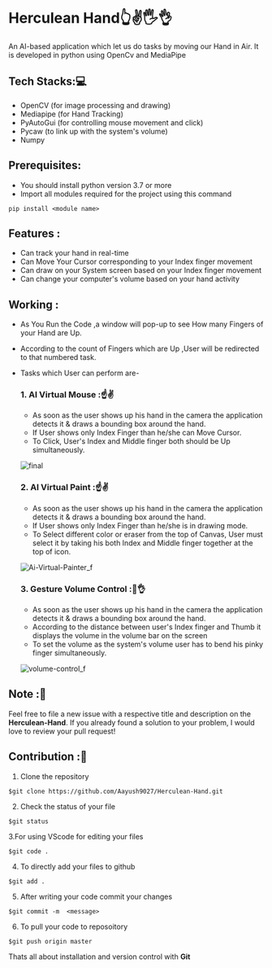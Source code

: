 # Herculean Hand👆✌🖐👌
An AI-based application which let us do tasks by moving our Hand in Air. It is developed in python using OpenCv and MediaPipe 

## Tech Stacks:💻
- OpenCV (for image processing and drawing)
- Mediapipe (for Hand Tracking)
- PyAutoGui (for controlling mouse movement and click)
- Pycaw (to link up with the system's volume)
- Numpy

## Prerequisites:
- You should install python version 3.7 or more
- Import all modules required for the project using this command
```
pip install <module name>
```
## Features :

* Can track your hand in real-time
* Can Move Your Cursor corresponding to your Index finger movement
* Can draw on your System screen based on your Index finger movement
* Can change your computer's volume based on your hand activity

## Working :

* As You Run the Code ,a window will pop-up to see How many Fingers of your Hand are Up.
* According to the count of Fingers which are Up ,User will be redirected to that numbered task. 
* Tasks which User can perform are- 
  ### 1. AI Virtual Mouse :☝✌ 
  
     * As soon as the user shows up his hand in the camera the application detects it & draws a bounding box around the hand.
     * If User shows only Index Finger than he/she can Move Cursor.
     * To Click, User's Index and Middle finger both should be Up simultaneously. 

     ![final](https://user-images.githubusercontent.com/78357575/123516002-93aed580-d6b7-11eb-835b-ac7b284850d5.jpg)

  ### 2. AI Virtual Paint :☝✌ 
  
     * As soon as the user shows up his hand in the camera the application detects it & draws a bounding box around the hand.
     * If User shows only Index Finger than he/she is in drawing mode.
     * To Select different color or eraser from the top of Canvas, User must select it by taking his both Index and Middle finger together at the top of icon.
 
     ![Ai-Virtual-Painter_f](https://user-images.githubusercontent.com/78357575/123515066-b808b300-d6b3-11eb-8082-97a67f5493c9.jpg)
  
  ### 3. Gesture Volume Control :🤏👌
  
    * As soon as the user shows up his hand in the camera the application detects it & draws a bounding box around the hand.
    * According to the distance between user's Index finger and Thumb it displays the volume in the volume bar on the screen
    * To set the volume as the system's volume user has to bend his pinky finger simultaneously.

    ![volume-control_f](https://user-images.githubusercontent.com/78357575/123513770-9952ee00-d6ac-11eb-9c55-de3e368c2641.png)
    
## Note :📝 
Feel free to file a new issue with a respective title and description on the **Herculean-Hand**. If you already found a solution to your problem, I would love to review your pull request! 

## Contribution :📲
1. Clone the repository 
```
$git clone https://github.com/Aayush9027/Herculean-Hand.git
```
2. Check the status of your file 
```
$git status
```

3.For using VScode for editing your files 
```
$git code .
```
4. To directly add your files to github
```
$git add .
```
5. After writing your code commit your changes 
```
$git commit -m  <message>
```
6. To pull your code to reposoitory
```
$git push origin master
```
Thats all about installation and version control with **Git**
